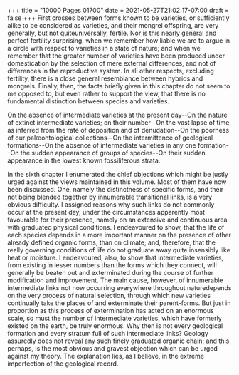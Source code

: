 +++
title = "10000 Pages 01700"
date = 2021-05-27T21:02:17-07:00
draft = false
+++
First crosses between forms known to be varieties, or sufficiently alike to be considered as varieties, and their mongrel offspring, are very generally, but not quiteuniversally, fertile. Nor is this nearly general and perfect fertility surprising, when we remember how liable we are to argue in a circle with respect to varieties in a state of nature; and when we remember that the greater number of varieties have been produced under domestication by the selection of mere external differences, and not of differences in the reproductive system. In all other respects, excluding fertility, there is a close general resemblance between hybrids and mongrels. Finally, then, the facts briefly given in this chapter do not seem to me opposed to, but even rather to support the view, that there is no fundamental distinction between species and varieties.

On the absence of intermediate varieties at the present day--On the nature of extinct intermediate varieties; on their number--On the vast lapse of time, as inferred from the rate of deposition and of denudation--On the poorness of our palæontological collections--On the intermittence of geological formations--On the absence of intermediate varieties in any one formation--On the sudden appearance of groups of species--On their sudden appearance in the lowest known fossiliferous strata.

In the sixth chapter I enumerated the chief objections which might be justly urged against the views maintained in this volume. Most of them have now been discussed. One, namely the distinctness of specific forms, and their not being blended together by innumerable transitional links, is a very obvious difficulty. I assigned reasons why such links do not commonly occur at the present day, under the circumstances apparently most favourable for their presence, namely on an extensive and continuous area with graduated physical conditions. I endeavoured to show, that the life of each species depends in a more important manner on the presence of other already defined organic forms, than on climate; and, therefore, that the really governing conditions of life do not graduate away quite insensibly like heat or moisture. I endeavoured, also, to show that intermediate varieties, from existing in lesser numbers than the forms which they connect, will generally be beaten out and exterminated during the course of further modification and improvement. The main cause, however, of innumerable intermediate links not now occurring everywhere throughout naturedepends on the very process of natural selection, through which new varieties continually take the places of and exterminate their parent-forms. But just in proportion as this process of extermination has acted on an enormous scale, so must the number of intermediate varieties, which have formerly existed on the earth, be truly enormous. Why then is not every geological formation and every stratum full of such intermediate links? Geology assuredly does not reveal any such finely graduated organic chain; and this, perhaps, is the most obvious and gravest objection which can be urged against my theory. The explanation lies, as I believe, in the extreme imperfection of the geological record.
